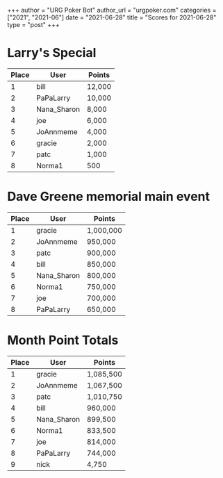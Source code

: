 +++
author = "URG Poker Bot"
author_url = "urgpoker.com"
categories = ["2021", "2021-06"]
date = "2021-06-28"
title = "Scores for 2021-06-28"
type = "post"
+++
# Larry's Special

| Place | User | Points |
|-------|------|--------|
| 1 | bill | 12,000 |
| 2 | PaPaLarry | 10,000 |
| 3 | Nana_Sharon | 8,000 |
| 4 | joe | 6,000 |
| 5 | JoAnnmeme | 4,000 |
| 6 | gracie | 2,000 |
| 7 | patc | 1,000 |
| 8 | Norma1 | 500 |

# Dave Greene memorial main event

| Place | User | Points |
|-------|------|--------|
| 1 | gracie | 1,000,000 |
| 2 | JoAnnmeme | 950,000 |
| 3 | patc | 900,000 |
| 4 | bill | 850,000 |
| 5 | Nana_Sharon | 800,000 |
| 6 | Norma1 | 750,000 |
| 7 | joe | 700,000 |
| 8 | PaPaLarry | 650,000 |

# Month Point Totals

| Place | User | Points |
|-------|------|--------|
| 1 | gracie | 1,085,500 |
| 2 | JoAnnmeme | 1,067,500 |
| 3 | patc | 1,010,750 |
| 4 | bill | 960,000 |
| 5 | Nana_Sharon | 899,500 |
| 6 | Norma1 | 833,500 |
| 7 | joe | 814,000 |
| 8 | PaPaLarry | 744,000 |
| 9 | nick | 4,750 |
